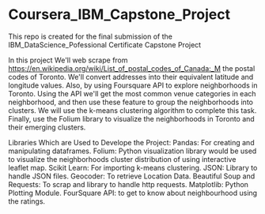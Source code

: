 # Coursera_IBM_Capstone_Project
This repo is created for the final submission of the IBM_DataScience_Pofessional Certificate Capstone Project


In this project 
We'll web scrape from https://en.wikipedia.org/wiki/List_of_postal_codes_of_Canada:_M the postal codes of Toronto.
We'll convert addresses into their equivalent latitude and longitude values. 
Also, by using Foursquare API to explore neighborhoods in Toronto. 
Using the API we'll get the most common venue categories in each neighborhood, and then use these feature to group the neighborhoods into clusters. 
We will use the k-means clustering algorithm to complete this task.
Finally, use the Folium library to visualize the neighborhoods in Toronto and their emerging clusters.

Libraries Which are Used to Develope the Project:
Pandas: For creating and manipulating dataframes.
Folium: Python visualization library would be used to visualize the neighborhoods cluster distribution of using interactive leaflet map.
Scikit Learn: For importing k-means clustering.
JSON: Library to handle JSON files.
Geocoder: To retrieve Location Data.
Beautiful Soup and Requests: To scrap and library to handle http requests.
Matplotlib: Python Plotting Module.
FourSquare API: to get to know about neighbourhood using the ratings. 

